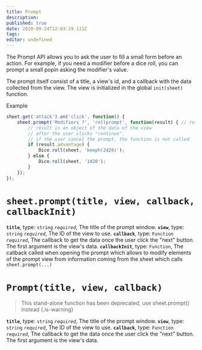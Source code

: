```yaml
---
title: Prompt
description: 
published: true
date: 2020-09-24T12:03:19.111Z
tags: 
editor: undefined
---
```


The Prompt API allows you to ask the user to fill a small form before an action. For example, if you need a modifier before a dice roll, you can prompt a small popin asking the modifier's value.

The prompt itself consist of a title, a view's id, and a callback with the data collected from the view. The view is initialized in the global `init(sheet)` function.

Example
```javascript
sheet.get('attack').on('click', function() {
    sheet.prompt('Modifiers ?', 'rollprompt', function(result) { // rollprompt is the id of the view
        // result is an object of the data of the view
        // after the user clicks "continue".
        // if the user cancel the prompt, the function is not called
        if (result.advantage) {
            Dice.roll(sheet, 'keeph(2d20)'); 
        } else {
            Dice.roll(sheet, '1d20');
        }
    });
}); 
```

# `sheet.prompt(title, view, callback, callbackInit)`
**`title`**, type: `string` *`required`*, The title of the prompt window.
**`view`**, type: `string` *`required`*, The ID of the view to use.
**`callback`**, type: `Function` *`required`*, The callback to get the data once the user click the "next" button. The first argument is the view's data.
**`callbackInit`**, type: `Function`, The callback called when opening the prompt which allows to modify elements of the prompt view from information coming from the sheet which calls `sheet.prompt(...)`

# `Prompt(title, view, callback)`
> This stand-alone function has been deprecated, use sheet.prompt() instead
{.is-warning}

**`title`**, type: `string` *`required`*, The title of the prompt window.
**`view`**, type: `string` *`required`*, The ID of the view to use.
**`callback`**, type: `Function` *`required`*, The callback to get the data once the user click the "next" button. The first argument is the view's data.
